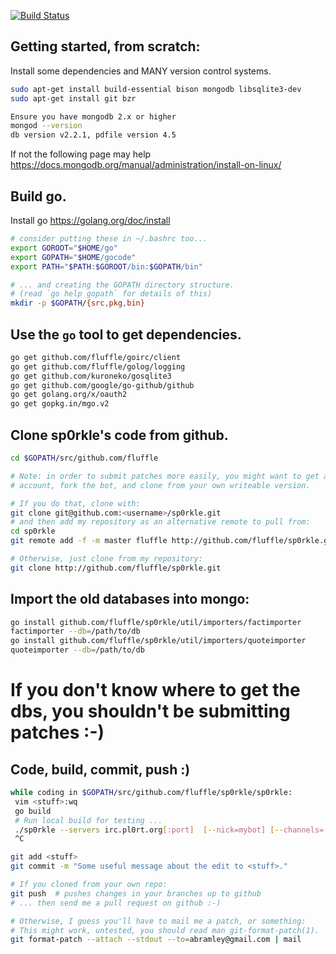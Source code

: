 [![Build Status](https://api.travis-ci.org/fluffle/sp0rkle.svg)](https://travis-ci.org/fluffle/sp0rkle)

## Getting started, from scratch:

Install some dependencies and MANY version control systems.

 ```bash
sudo apt-get install build-essential bison mongodb libsqlite3-dev
sudo apt-get install git bzr

Ensure you have mongodb 2.x or higher
mongod --version
db version v2.2.1, pdfile version 4.5
```

If not the following page may help
https://docs.mongodb.org/manual/administration/install-on-linux/

## Build go.

Install go https://golang.org/doc/install

 ```bash
# consider putting these in ~/.bashrc too...
export GOROOT="$HOME/go"
export GOPATH="$HOME/gocode"
export PATH="$PATH:$GOROOT/bin:$GOPATH/bin"

# ... and creating the GOPATH directory structure.
# (read `go help gopath` for details of this)
mkdir -p $GOPATH/{src,pkg,bin}
```

## Use the `go` tool to get dependencies.
 ```bash
go get github.com/fluffle/goirc/client
go get github.com/fluffle/golog/logging
go get github.com/kuroneko/gosqlite3
go get github.com/google/go-github/github
go get golang.org/x/oauth2
go get gopkg.in/mgo.v2
```
## Clone sp0rkle's code from github.

 ```bash
cd $GOPATH/src/github.com/fluffle

# Note: in order to submit patches more easily, you might want to get a github
# account, fork the bot, and clone from your own writeable version.

# If you do that, clone with:
git clone git@github.com:<username>/sp0rkle.git
# and then add my repository as an alternative remote to pull from:
cd sp0rkle
git remote add -f -m master fluffle http://github.com/fluffle/sp0rkle.git

# Otherwise, just clone from my repository:
git clone http://github.com/fluffle/sp0rkle.git
```

## Import the old databases into mongo:
 ```bash
go install github.com/fluffle/sp0rkle/util/importers/factimporter
factimporter --db=/path/to/db
go install github.com/fluffle/sp0rkle/util/importers/quoteimporter
quoteimporter --db=/path/to/db
```
# If you don't know where to get the dbs, you shouldn't be submitting patches :-)

## Code, build, commit, push :)
 ```bash
while coding in $GOPATH/src/github.com/fluffle/sp0rkle/sp0rkle:
  vim <stuff>:wq
  go build
  # Run local build for testing ...
  ./sp0rkle --servers irc.pl0rt.org[:port]  [--nick=mybot] [--channels='#test']
  ^C

git add <stuff>
git commit -m "Some useful message about the edit to <stuff>."

# If you cloned from your own repo:
git push  # pushes changes in your branches up to github
# ... then send me a pull request on github :-)

# Otherwise, I guess you'll have to mail me a patch, or something:
# This might work, untested, you should read man git-format-patch(1).
git format-patch --attach --stdout --to=abramley@gmail.com | mail
```
